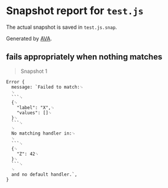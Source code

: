 # Snapshot report for `test.js`

The actual snapshot is saved in `test.js.snap`.

Generated by [AVA](https://ava.li).

## fails appropriately when nothing matches

> Snapshot 1

    Error {
      message: `Failed to match:␊
      ␊
      ```␊
      {␊
        "label": "X",␊
        "values": []␊
      }␊
      ```␊
      ␊
      No matching handler in:␊
      ␊
      ```␊
      {␊
        "Z": 42␊
      }␊
      ```␊
      ␊
      and no default handler.`,
    }
